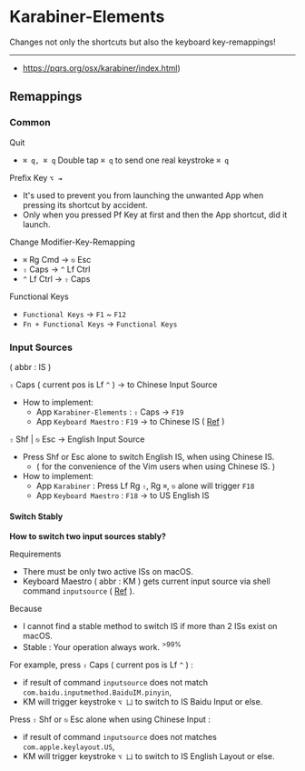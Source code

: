 # Karabiner-Elements

Changes not only the shortcuts but also the keyboard key-remappings!

---

- https://pqrs.org/osx/karabiner/index.html)

## Remappings

### Common

Quit

- `⌘ q, ⌘ q` Double tap `⌘ q` to send one real keystroke `⌘ q`

Prefix Key `⌥ ⇥`

- It's used to prevent you from launching the unwanted App when pressing its shortcut by accident.
- Only when you pressed Pf Key at first and then the App shortcut, did it launch.

Change Modifier-Key-Remapping

- `⌘` Rg Cmd →  `⎋` Esc
- `⇪` Caps → `^` Lf Ctrl
- `^` Lf Ctrl → `⇪` Caps

Functional Keys

- `Functional Keys` → `F1` ~ `F12`
- `Fn + Functional Keys` → `Functional Keys`

### Input Sources

( abbr : IS )

`⇪` Caps ( current pos is Lf `^` ) → to Chinese Input Source

- How to implement:
    - App `Karabiner-Elements` : `⇪` Caps → `F19`
    - App `Keyboard Maestro` : `F19` → to Chinese IS ( [Ref](https://sspai.com/post/37962) )

`⇧` Shf | `⎋` Esc → English Input Source

- Press Shf or Esc alone to switch English IS, when using Chinese IS.
    - ( for the convenience of the Vim users when using Chinese IS. )
- How to implement:
    - App `Karabiner` : Press Lf Rg `⇧`, Rg `⌘`, `⎋` alone will trigger `F18`
    - App `Keyboard Maestro` : `F18` → to US English IS

#### Switch Stably

**How to switch two input sources stably?**

Requirements

- There must be only two active ISs on macOS.
- Keyboard Maestro ( abbr : KM ) gets current input source via shell command `inputsource` ( [Ref](https://github.com/hnakamur/inputsource) ).

Because

- I cannot find a stable method to switch IS if more than 2 ISs exist on macOS.
- Stable : Your operation always work. <sup>>99%</sup>

For example, press `⇪` Caps ( current pos is Lf `^` ) :

- if result of command `inputsource` does not match `com.baidu.inputmethod.BaiduIM.pinyin`,
- KM will trigger keystroke `⌥ 凵` to switch to IS Baidu Input or else.

Press `⇧` Shf or `⎋` Esc alone when using Chinese Input :

- if result of command `inputsource` does not matches `com.apple.keylayout.US`,
- KM will trigger keystroke `⌥ 凵` to switch to IS English Layout or else.
